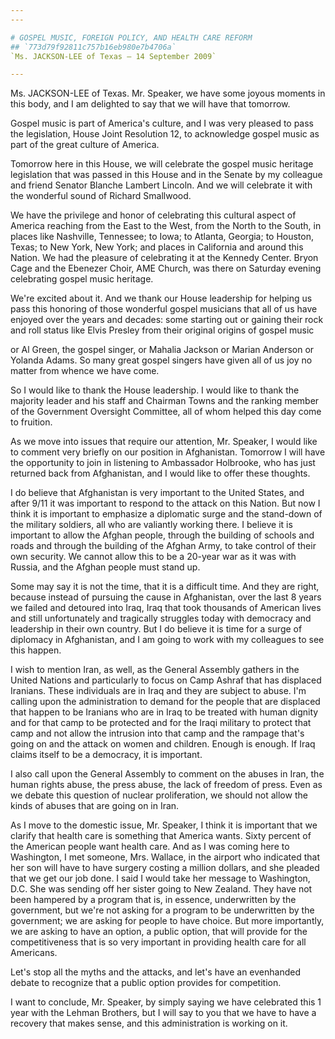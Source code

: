 ```yaml
---
---

# GOSPEL MUSIC, FOREIGN POLICY, AND HEALTH CARE REFORM
## `773d79f92811c757b16eb980e7b4706a`
`Ms. JACKSON-LEE of Texas — 14 September 2009`

---
```



Ms. JACKSON-LEE of Texas. Mr. Speaker, we have some joyous moments in 
this body, and I am delighted to say that we will have that tomorrow.

Gospel music is part of America's culture, and I was very pleased to 
pass the legislation, House Joint Resolution 12, to acknowledge gospel 
music as part of the great culture of America.

Tomorrow here in this House, we will celebrate the gospel music 
heritage legislation that was passed in this House and in the Senate by 
my colleague and friend Senator Blanche Lambert Lincoln. And we will 
celebrate it with the wonderful sound of Richard Smallwood.

We have the privilege and honor of celebrating this cultural aspect 
of America reaching from the East to the West, from the North to the 
South, in places like Nashville, Tennessee; to Iowa; to Atlanta, 
Georgia; to Houston, Texas; to New York, New York; and places in 
California and around this Nation. We had the pleasure of celebrating 
it at the Kennedy Center. Bryon Cage and the Ebenezer Choir, AME 
Church, was there on Saturday evening celebrating gospel music 
heritage.

We're excited about it. And we thank our House leadership for helping 
us pass this honoring of those wonderful gospel musicians that all of 
us have enjoyed over the years and decades: some starting out or 
gaining their rock and roll status like Elvis Presley from their 
original origins of gospel music


or Al Green, the gospel singer, or Mahalia Jackson or Marian Anderson 
or Yolanda Adams. So many great gospel singers have given all of us joy 
no matter from whence we have come.

So I would like to thank the House leadership. I would like to thank 
the majority leader and his staff and Chairman Towns and the ranking 
member of the Government Oversight Committee, all of whom helped this 
day come to fruition.

As we move into issues that require our attention, Mr. Speaker, I 
would like to comment very briefly on our position in Afghanistan. 
Tomorrow I will have the opportunity to join in listening to Ambassador 
Holbrooke, who has just returned back from Afghanistan, and I would 
like to offer these thoughts.

I do believe that Afghanistan is very important to the United States, 
and after 9/11 it was important to respond to the attack on this 
Nation. But now I think it is important to emphasize a diplomatic surge 
and the stand-down of the military soldiers, all who are valiantly 
working there. I believe it is important to allow the Afghan people, 
through the building of schools and roads and through the building of 
the Afghan Army, to take control of their own security. We cannot allow 
this to be a 20-year war as it was with Russia, and the Afghan people 
must stand up.

Some may say it is not the time, that it is a difficult time. And 
they are right, because instead of pursuing the cause in Afghanistan, 
over the last 8 years we failed and detoured into Iraq, Iraq that took 
thousands of American lives and still unfortunately and tragically 
struggles today with democracy and leadership in their own country. But 
I do believe it is time for a surge of diplomacy in Afghanistan, and I 
am going to work with my colleagues to see this happen.

I wish to mention Iran, as well, as the General Assembly gathers in 
the United Nations and particularly to focus on Camp Ashraf that has 
displaced Iranians. These individuals are in Iraq and they are subject 
to abuse. I'm calling upon the administration to demand for the people 
that are displaced that happen to be Iranians who are in Iraq to be 
treated with human dignity and for that camp to be protected and for 
the Iraqi military to protect that camp and not allow the intrusion 
into that camp and the rampage that's going on and the attack on women 
and children. Enough is enough. If Iraq claims itself to be a 
democracy, it is important.

I also call upon the General Assembly to comment on the abuses in 
Iran, the human rights abuse, the press abuse, the lack of freedom of 
press. Even as we debate this question of nuclear proliferation, we 
should not allow the kinds of abuses that are going on in Iran.

As I move to the domestic issue, Mr. Speaker, I think it is important 
that we clarify that health care is something that America wants. Sixty 
percent of the American people want health care. And as I was coming 
here to Washington, I met someone, Mrs. Wallace, in the airport who 
indicated that her son will have to have surgery costing a million 
dollars, and she pleaded that we get our job done. I said I would take 
her message to Washington, D.C. She was sending off her sister going to 
New Zealand. They have not been hampered by a program that is, in 
essence, underwritten by the government, but we're not asking for a 
program to be underwritten by the government; we are asking for people 
to have choice. But more importantly, we are asking to have an option, 
a public option, that will provide for the competitiveness that is so 
very important in providing health care for all Americans.

Let's stop all the myths and the attacks, and let's have an 
evenhanded debate to recognize that a public option provides for 
competition.



I want to conclude, Mr. Speaker, by simply saying we have celebrated 
this 1 year with the Lehman Brothers, but I will say to you that we 
have to have a recovery that makes sense, and this administration is 
working on it.
